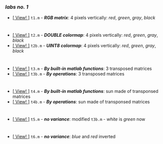### _labs no. 1_

- [\[ View! \]](t1.m) `t1.m` - _**RGB matrix**_: 4 pixels vertically: _red_, _green_, _gray_, _black_

#

- [\[ View! \]](t2.m) `t2.m` - _**DOUBLE colormap**_: 4 pixels vertically: _red_, _green_, _gray_, _black_
- [\[ View! \]](t2b.m) `t2b.m` - _**UINT8 colormap**_: 4 pixels vertically: _red_, _green_, _gray_, _black_

#

- [\[ View! \]](t3.m) `t3.m` - _**By built-in matlab functions**_: 3 transposed matrices
- [\[ View! \]](t3b.m) `t3b.m` - _**By operations**_: 3 transposed matrices

#

- [\[ View! \]](t4.m) `t4.m` - _**By built-in matlab functions**_: sun made of transponsed matrices
- [\[ View! \]](t4b.m) `t4b.m` - _**By operations**_: sun made of transponsed matrices

#

- [\[ View! \]](t5.m) `t5.m` - _**no variance**_: modified `t3b.m` - _white_ is _green_ now

#

- [\[ View! \]](t6.m) `t6.m` - _**no variance**_: _blue_ and _red_ inverted
